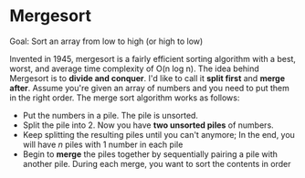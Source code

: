 # Mergesort

Goal: Sort an array from low to high (or high to low)

Invented in 1945, mergesort is a fairly efficient sorting algorithm with a best, worst, and average time complexity of O(n log n). The idea behind Mergesort
is to **divide and conquer**. I'd like to call it **split first** and **merge after**. Assume you're given an array of numbers and you need to put them in the right order. The merge sort algorithm works as follows:

- Put the numbers in a pile. The pile is unsorted.
- Split the pile into 2. Now you have **two unsorted piles** of numbers.
- Keep splitting the resulting piles until you can't anymore; In the end, you will have *n* piles with 1 number in each pile
- Begin to **merge** the piles together by sequentially pairing a pile with another pile. During each merge, you want to sort the contents in order



